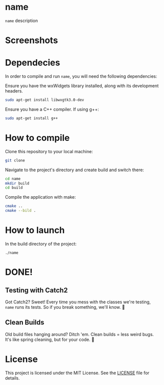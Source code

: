 # name

`name` description

# Screenshots


# Dependecies

In order to compile and run `name`, you will need the following dependencies:

Ensure you have the wxWidgets library installed, along with its development headers.


```sh
sudo apt-get install libwxgtk3.0-dev
```

Ensure you have a C++ compiler. If using g++:

```sh
sudo apt-get install g++
```
# How to compile

Clone this repository to your local machine:

```sh
git clone 
```

Navigate to the project's directory and create build and switch there:

```sh
cd name
mkdir build
cd build
```
Compile the application with make:

```sh
cmake ..
cmake --bild .
```
# How to launch

In the build directory of the project:

```
./name
```
# DONE! 
## Testing with Catch2

Got Catch2? Sweet! Every time you mess with the classes we're testing, `name` runs its tests. So if you break something, we'll know. 🚀

## Clean Builds

Old build files hanging around? Ditch 'em. Clean builds = less weird bugs. It's like spring cleaning, but for your code. 🧹




# License

This project is licensed under the MIT License. See the [LICENSE](LICENSE) file for details.

